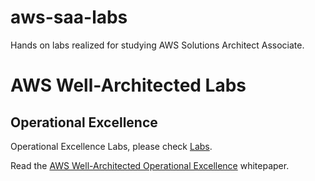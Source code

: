 # aws-saa-labs

Hands on labs realized for studying AWS Solutions Architect Associate.

# AWS Well-Architected Labs

## Operational Excellence

Operational Excellence Labs, please check [Labs](https://www.wellarchitectedlabs.com/operational-excellence/).

Read the [AWS Well-Architected Operational Excellence](https://docs.aws.amazon.com/wellarchitected/latest/operational-excellence-pillar/wellarchitected-operational-excellence-pillar.pdf) whitepaper.
